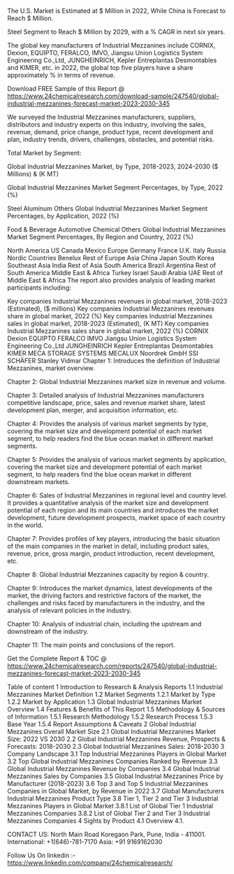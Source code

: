 The U.S. Market is Estimated at $ Million in 2022, While China is Forecast to Reach $ Million.

Steel Segment to Reach $ Million by 2029, with a % CAGR in next six years.

The global key manufacturers of Industrial Mezzanines include CORNIX, Dexion, EQUIPTO, FERALCO, IMVO, Jiangsu Union Logistics System Engineering Co.,Ltd, JUNGHEINRICH, Kepler Entreplantas Desmontables and KIMER, etc. in 2022, the global top five players have a share approximately % in terms of revenue.

Download FREE Sample of this Report @ https://www.24chemicalresearch.com/download-sample/247540/global-industrial-mezzanines-forecast-market-2023-2030-345

We surveyed the Industrial Mezzanines manufacturers, suppliers, distributors and industry experts on this industry, involving the sales, revenue, demand, price change, product type, recent development and plan, industry trends, drivers, challenges, obstacles, and potential risks.

Total Market by Segment:

Global Industrial Mezzanines Market, by Type, 2018-2023, 2024-2030 ($ Millions) & (K MT)

Global Industrial Mezzanines Market Segment Percentages, by Type, 2022 (%)

Steel
Aluminum
Others
Global Industrial Mezzanines Market Segment Percentages, by Application, 2022 (%)

Food & Beverage
Automotive
Chemical
Others
Global Industrial Mezzanines Market Segment Percentages, By Region and Country, 2022 (%)

North America
US
Canada
Mexico
Europe
Germany
France
U.K.
Italy
Russia
Nordic Countries
Benelux
Rest of Europe
Asia
China
Japan
South Korea
Southeast Asia
India
Rest of Asia
South America
Brazil
Argentina
Rest of South America
Middle East & Africa
Turkey
Israel
Saudi Arabia
UAE
Rest of Middle East & Africa
The report also provides analysis of leading market participants including:

Key companies Industrial Mezzanines revenues in global market, 2018-2023 (Estimated), ($ millions)
Key companies Industrial Mezzanines revenues share in global market, 2022 (%)
Key companies Industrial Mezzanines sales in global market, 2018-2023 (Estimated), (K MT)
Key companies Industrial Mezzanines sales share in global market, 2022 (%)
CORNIX
Dexion
EQUIPTO
FERALCO
IMVO
Jiangsu Union Logistics System Engineering Co.,Ltd
JUNGHEINRICH
Kepler Entreplantas Desmontables
KIMER
MECA STORAGE SYSTEMS
MECALUX
Noordrek GmbH
SSI SCHÄFER
Stanley Vidmar
Chapter 1: Introduces the definition of Industrial Mezzanines, market overview.

Chapter 2: Global Industrial Mezzanines market size in revenue and volume.

Chapter 3: Detailed analysis of Industrial Mezzanines manufacturers competitive landscape, price, sales and revenue market share, latest development plan, merger, and acquisition information, etc.

Chapter 4: Provides the analysis of various market segments by type, covering the market size and development potential of each market segment, to help readers find the blue ocean market in different market segments.

Chapter 5: Provides the analysis of various market segments by application, covering the market size and development potential of each market segment, to help readers find the blue ocean market in different downstream markets.

Chapter 6: Sales of Industrial Mezzanines in regional level and country level. It provides a quantitative analysis of the market size and development potential of each region and its main countries and introduces the market development, future development prospects, market space of each country in the world.

Chapter 7: Provides profiles of key players, introducing the basic situation of the main companies in the market in detail, including product sales, revenue, price, gross margin, product introduction, recent development, etc.

Chapter 8: Global Industrial Mezzanines capacity by region & country.

Chapter 9: Introduces the market dynamics, latest developments of the market, the driving factors and restrictive factors of the market, the challenges and risks faced by manufacturers in the industry, and the analysis of relevant policies in the industry.

Chapter 10: Analysis of industrial chain, including the upstream and downstream of the industry.

Chapter 11: The main points and conclusions of the report.

Get the Complete Report & TOC @ https://www.24chemicalresearch.com/reports/247540/global-industrial-mezzanines-forecast-market-2023-2030-345

Table of content
1 Introduction to Research & Analysis Reports
1.1 Industrial Mezzanines Market Definition
1.2 Market Segments
1.2.1 Market by Type
1.2.2 Market by Application
1.3 Global Industrial Mezzanines Market Overview
1.4 Features & Benefits of This Report
1.5 Methodology & Sources of Information
1.5.1 Research Methodology
1.5.2 Research Process
1.5.3 Base Year
1.5.4 Report Assumptions & Caveats
2 Global Industrial Mezzanines Overall Market Size
2.1 Global Industrial Mezzanines Market Size: 2022 VS 2030
2.2 Global Industrial Mezzanines Revenue, Prospects & Forecasts: 2018-2030
2.3 Global Industrial Mezzanines Sales: 2018-2030
3 Company Landscape
3.1 Top Industrial Mezzanines Players in Global Market
3.2 Top Global Industrial Mezzanines Companies Ranked by Revenue
3.3 Global Industrial Mezzanines Revenue by Companies
3.4 Global Industrial Mezzanines Sales by Companies
3.5 Global Industrial Mezzanines Price by Manufacturer (2018-2023)
3.6 Top 3 and Top 5 Industrial Mezzanines Companies in Global Market, by Revenue in 2022
3.7 Global Manufacturers Industrial Mezzanines Product Type
3.8 Tier 1, Tier 2 and Tier 3 Industrial Mezzanines Players in Global Market
3.8.1 List of Global Tier 1 Industrial Mezzanines Companies
3.8.2 List of Global Tier 2 and Tier 3 Industrial Mezzanines Companies
4 Sights by Product
4.1 Overview
4.1.

CONTACT US:
North Main Road Koregaon Park, Pune, India - 411001.
International: +1(646)-781-7170
Asia: +91 9169162030

Follow Us On linkedin :- https://www.linkedin.com/company/24chemicalresearch/
